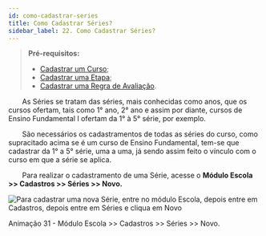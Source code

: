 ```yaml
---
id: como-cadastrar-series
title: Como Cadastrar Séries?
sidebar_label: 22. Como Cadastrar Séries?
---
```


> **Pré-requisitos:**
>*  [Cadastrar um Curso](user-como_cadastrar_um_curso);
>*  [Cadastrar uma Etapa](user-como_cadastrar_tipos_de_escola.html#tipos-de-etapas);
>*  [Cadastrar uma Regra de Avaliação](como-cadastrar-regras-de-avaliacao).

&nbsp;&nbsp;&nbsp;&nbsp;&nbsp;&nbsp;&nbsp;As Séries se tratam das séries, mais conhecidas como anos, que os cursos ofertam, tais como 1° ano, 2° ano e assim por diante, cursos de Ensino Fundamental I ofertam da 1° à 5° série, por exemplo.

&nbsp;&nbsp;&nbsp;&nbsp;&nbsp;&nbsp;&nbsp;São necessários os cadastramentos de todas as séries do curso, como supracitado acima se é um curso de Ensino Fundamental, tem-se que cadastrar da 1° a 5° série, uma a uma, já sendo assim feito o vínculo com o curso em que a série se aplica.

&nbsp;&nbsp;&nbsp;&nbsp;&nbsp;&nbsp;&nbsp;Para realizar o cadastramento de uma Série, acesse o **Módulo Escola >> Cadastros >> Séries >> Novo.**

![Para cadastrar uma nova Série, entre no módulo Escola, depois entre em Cadastros, depois entre em Séries e cliqua em Novo](../img/treinamento-gif/cadastrar_series.gif)

<p class="centerText">Animação 31 - Módulo Escola >> Cadastros >> Séries >> Novo.</p>